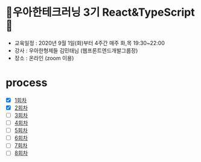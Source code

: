 # 💖우아한테크러닝 3기 React&TypeScript💖

- 교육일정 : 2020년 9월 1일(화)부터 4주간 매주 화,목 19:30~22:00
- 강사 : 우아한형제들 김민태님 (웹프론트엔드개발그룹장)
- 장소 : 온라인 (zoom 이용)

# process

- [x] [1회차](https://github.com/rktguswjd/woowahan-tech-learning-react-typescript/blob/master/first.md)
- [x] [2회차](https://github.com/rktguswjd/woowahan-tech-learning-react-typescript/blob/master/second.md)
- [ ] [3회차]()
- [ ] [4회차]()
- [ ] [5회차]()
- [ ] [6회차]()
- [ ] [7회차]()
- [ ] [8회차]()
